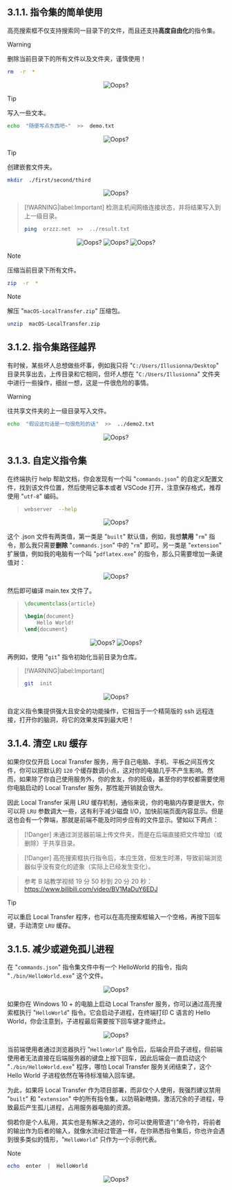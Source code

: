 ## 3.1.1. 指令集的简单使用

高亮搜索框不仅支持搜索同一目录下的文件，而且还支持**高度自由化**的指令集。

> [!WARNING]
> 删除当前目录下的所有文件以及文件夹，谨慎使用！
> ```Bash
> rm  -r  *
> ```

<div style="text-align: center;">
    <img src="assets/img/demo-del-all.png" style="zoom:100%;" alt="Oops?">
</div>

> [!TIP]
> 写入一些文本。
> ```Bash
> echo  "随便写点东西吧~"  >>  demo.txt
> ```

<div style="text-align: center;">
    <img src="assets/img/demo-echo.png" style="zoom:100%;" alt="Oops?">
</div>

> [!TIP]
> 创建嵌套文件夹。
> ```Bash
> mkdir  ./first/second/third
> ```

<div style="text-align: center;">
    <img src="assets/img/demo-mkdir.png" style="zoom:100%;" alt="Oops?">
</div>

> [!WARNING|label:Important]
> 检测主机间网络连接状态，并将结果写入到上一级目录。
> ```Bash
> ping  orzzz.net  >>  ../result.txt
> ```

<div style="text-align: center;">
    <img src="assets/img/demo-ping1.png" style="zoom:100%;" alt="Oops?">
    <img src="assets/img/demo-ping2.png" style="zoom:100%;" alt="Oops?">
    <img src="assets/img/demo-ping3.png" style="zoom:100%;" alt="Oops?">
</div>

> [!NOTE]
> 压缩当前目录下所有文件。
> ```Bash
> zip  -r  *
> ```

> [!NOTE]
> 解压 "`macOS-LocalTransfer.zip`" 压缩包。
> ```Bash
> unzip  macOS-LocalTransfer.zip
> ```

## 3.1.2. 指令集路径越界

有时候，某些坏人总想做些坏事，例如我只将 "`C:/Users/Illusionna/Desktop`" 目录共享出去，上传目录和它相同，但坏人想在 "`C:/Users/Illusionna`" 文件夹中进行一些操作，细丝一想，这是一件很危险的事情。

> [!WARNING]
> 往共享文件夹的上一级目录写入文件。
> ```Bash
> echo  "假设这句话是一句很危险的话"  >>  ../demo2.txt
> ```

<div style="text-align: center;">
    <img src="assets/img/demo-danger.png" style="zoom:100%;" alt="Oops?">
</div>

## 3.1.3. 自定义指令集

在终端执行 help 帮助文档，你会发现有一个叫 "`commands.json`" 的自定义配置文件，找到该文件位置，然后使用记事本或者 VSCode 打开，注意保存格式，推荐使用 "`utf-8`" 编码。

> ```Bash
> webserver  --help
> ```

<div style="text-align: center;">
    <img src="assets/img/demo-custom.png" style="zoom:100%;" alt="Oops?">
</div>

这个 .json 文件有两类值，第一类是 "`built`" 默认值，例如，我想**禁用** "`rm`" 指令，那么我只需要**删除** "`commands.json`" 中的 "`rm`" 即可。另一类是 "`extension`" 扩展值，例如我的电脑有一个叫 "`pdflatex.exe`" 的指令，那么只需要增加一条键值对：

<div style="text-align: center;">
    <img src="assets/img/demo-pdflatex.png" style="zoom:100%;" alt="Oops?">
</div>

然后即可编译 main.tex 文件了。

> ```latex
> \documentclass{article}
>
> \begin{document}
>     Hello World!
> \end{document}
> ```

<div style="text-align: center;">
    <img src="assets/img/demo-tex.png" style="zoom:100%;" alt="Oops?">
    <img src="assets/img/demo-pdf.png" style="zoom:100%;" alt="Oops?">
</div>

再例如，使用 "`git`" 指令初始化当前目录为仓库。

> [!WARNING|label:Important]
> ```Bash
> git  init
> ```

<div style="text-align: center;">
    <img src="assets/img/demo-git.png" style="zoom:100%;" alt="Oops?">
</div>

自定义指令集提供强大且安全的功能操作，它相当于一个精简版的 ssh 远程连接，打开你的脑洞，将它的效果发挥到最大吧！

## 3.1.4. 清空 `LRU` 缓存

如果你仅仅开启 Local Transfer 服务，用于自己电脑、手机、平板之间互传文件，你可以把默认的 `120` 个缓存数调小点，这对你的电脑几乎不产生影响。然而，如果除了你自己使用服务外，你的舍友，你的班级，甚至你的学校都需要使用你电脑启动的 Local Transfer 服务，那性能开销就会很大。

因此 Local Transfer 采用 LRU 缓存机制，通俗来说，你的电脑内存要是很大，你可以将 `LRU` 参数调大一些，这有利于减少磁盘 I/O，加快前端页面内容显示。但是这也会有一个弊端，那就是前端不能及时同步应有的文件显示。譬如以下两点：

> [!Danger]
> 未通过浏览器前端上传文件夹，而是在后端直接把文件增加（或删除）于共享目录。

> [!Danger]
> 高亮搜索框执行指令后，本应生效，但发生时滞，导致前端浏览器似乎没有变化的迹象（实际上已经发生变化）。

> 参考 B 站教学视频 19 分 50 秒到 20 分 20 秒：https://www.bilibili.com/video/BV1MaDuY6EDJ

> [!TIP]
> 可以重启 Local Transfer 程序，也可以在高亮搜索框输入一个空格，再按下回车键，手动清空 `LRU` 缓存。

## 3.1.5. 减少或避免孤儿进程

在 "`commands.json`" 指令集文件中有一个 HelloWorld 的指令，指向 "`./bin/HelloWorld.exe`" 这个文件。

<div style="text-align: center;">
    <img src="assets/img/demo-HelloWorld.png" style="zoom:100%;" alt="Oops?">
</div>

如果你在 Windows 10 + 的电脑上启动 Local Transfer 服务，你可以通过高亮搜索框执行 "`HelloWorld`" 指令。它会启动子进程，在终端打印 C 语言的 Hello World，你会注意到，子进程最后需要按下回车键才能终止。

<div style="text-align: center;">
    <img src="assets/img/demo-orphan.png" style="zoom:100%;" alt="Oops?">
</div>

当前端使用者通过浏览器执行 "`HelloWorld`" 指令后，后端会开启子进程，但前端使用者无法直接在后端服务器的键盘上按下回车，因此后端会一直启动这个 "`./bin/HelloWorld.exe`" 程序，哪怕 Local Transfer 服务关闭结束了，这个 Hello World 子进程依然在等待标准输入回车键。

为此，如果将 Local Transfer 作为项目部署，而非仅个人使用，我强烈建议禁用 "`built`" 和 "`extension`" 中的所有指令集，以防萌新瞎搞，激活冗余的子进程，导致最后产生孤儿进程，占用服务器电脑的资源。

倘若你是个人私用，其实也是有解决之道的，你可以使用管道“`|`”命令符，将前者的输出作为后者的输入，就像水流经过管道一样，在你熟悉指令集后，你也许会遇到很多类似的情形，"`HelloWorld`" 只作为一个示例代表。

> [!NOTE]
> ```PowerShell
> echo  enter  |  HelloWorld
> ```

<div style="text-align: center;">
    <img src="assets/img/demo-pipe.png" style="zoom:100%;" alt="Oops?">
</div>